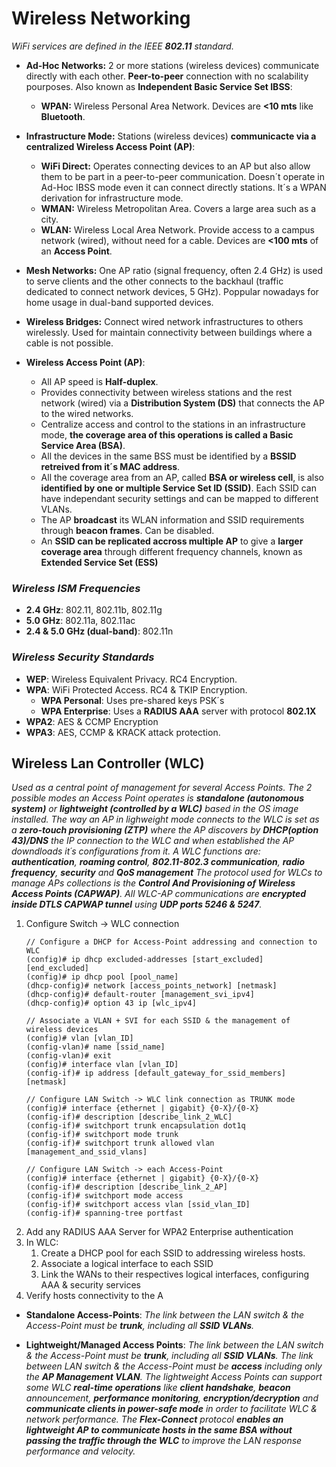 # **Wireless Networking**

_WiFi services are defined in the IEEE **802.11** standard._

- **Ad-Hoc Networks:** 2 or more stations (wireless devices) communicate directly with each other. **Peer-to-peer** connection with no scalability pourposes. Also known as **Independent Basic Service Set IBSS**:
  - **WPAN:** Wireless Personal Area Network. Devices are **<10 mts** like **Bluetooth**. 
- **Infrastructure Mode:** Stations (wireless devices) **communicacte via a centralized Wireless Access Point (AP)**:
  - **WiFi Direct:** Operates connecting devices to an AP but also allow them to be part in a peer-to-peer communication. Doesn´t operate in Ad-Hoc IBSS mode even it can connect directly stations. It´s a WPAN derivation for infrastructure mode.
  - **WMAN:** Wireless Metropolitan Area. Covers a large area such as a city.
  - **WLAN:** Wireless Local Area Network. Provide access to a campus network (wired), without need for a cable. Devices are **<100 mts** of an **Access Point**. 
- **Mesh Networks:** One AP ratio (signal frequency, often 2.4 GHz) is used to serve clients and the other connects to the backhaul (traffic dedicated to connect network devices, 5 GHz). Poppular nowadays for home usage in dual-band supported devices.


- **Wireless Bridges:** Connect wired network infrastructures to others wirelessly. Used for maintain connectivity between buildings where a cable is not possible.
- **Wireless Access Point (AP)**: 
  - All AP speed is **Half-duplex**. 
  - Provides connectivity between wireless stations and the rest network (wired) via a **Distribution System (DS)** that connects the AP to the wired networks. 
  - Centralize access and control to the stations in an infrastructure mode, **the coverage area of this operations is called a Basic Service Area (BSA)**. 
  - All the devices in the same BSS must be identified by a **BSSID retreived from it´s MAC address**.
  - All the coverage area from an AP, called **BSA or wireless cell**, is also **identified by one or multiple Service Set ID (SSID)**. Each SSID can have independant security settings and can be mapped to different VLANs. 
  - The AP **broadcast** its WLAN information and SSID requirements through **beacon frames**. Can be disabled.
  - An **SSID can be replicated accross multiple AP** to give a **larger coverage area** through different frequency channels, known as **Extended Service Set (ESS)**

### _Wireless ISM Frequencies_
- **2.4 GHz**: 802.11, 802.11b, 802.11g
- **5.0 GHz**: 802.11a, 802.11ac
- **2.4 & 5.0 GHz (dual-band)**: 802.11n

### _Wireless Security Standards_
- **WEP**: Wireless Equivalent Privacy. RC4 Encryption.
- **WPA**: WiFi Protected Access. RC4 & TKIP Encryption.
  - **WPA Personal**: Uses pre-shared keys PSK´s
  - **WPA Enterprise**: Uses a **RADIUS AAA** server with protocol **802.1X**
- **WPA2**: AES & CCMP Encryption
- **WPA3**: AES, CCMP & KRACK attack protection.
 
## Wireless Lan Controller (WLC)
_Used as a central point of management for several Access Points. The 2 possible modes an Access Point operates is **standalone (autonomous system)** or **lightweight (controlled by a WLC)** based in the OS image installed. The way an AP in lighweight mode connects to the WLC is set as a **zero-touch provisioning (ZTP)** where the AP discovers by **DHCP(option 43)/DNS** the IP connection to the WLC and when established the AP downdloads it´s configurations from it. A WLC functions are: **authentication**, **roaming control**, **802.11-802.3 communication**, **radio frequency**, **security** and **QoS management**_ 
_The protocol used for WLCs to manage APs collections is the **Control And Provisioning of Wireless Access Points (CAPWAP)**. All WLC-AP communications are **encrypted inside DTLS CAPWAP tunnel** using **UDP ports 5246 & 5247**._ 

1. Configure Switch -> WLC connection
    ```
    // Configure a DHCP for Access-Point addressing and connection to WLC
    (config)# ip dhcp excluded-addresses [start_excluded] [end_excluded]
    (config)# ip dhcp pool [pool_name]
    (dhcp-config)# network [access_points_network] [netmask] 
    (dhcp-config)# default-router [management_svi_ipv4]
    (dhcp-config)# option 43 ip [wlc_ipv4]
    
    // Associate a VLAN + SVI for each SSID & the management of wireless devices
    (config)# vlan [vlan_ID]
    (config-vlan)# name [ssid_name]
    (config-vlan)# exit
    (config)# interface vlan [vlan_ID]
    (config-if)# ip address [default_gateway_for_ssid_members] [netmask]
    
    // Configure LAN Switch -> WLC link connection as TRUNK mode
    (config)# interface {ethernet | gigabit} {0-X}/{0-X}
    (config-if)# description [describe_link_2_WLC]
    (config-if)# switchport trunk encapsulation dot1q
    (config-if)# switchport mode trunk
    (config-if)# switchport trunk allowed vlan [management_and_ssid_vlans]
    
    // Configure LAN Switch -> each Access-Point
    (config)# interface {ethernet | gigabit} {0-X}/{0-X}
    (config-if)# description [describe_link_2_AP]
    (config-if)# switchport mode access
    (config-if)# switchport access vlan [ssid_vlan_ID]
    (config-if)# spanning-tree portfast
    ```
2. Add any RADIUS AAA Server for WPA2 Enterprise authentication
3. In WLC:
   1. Create a DHCP pool for each SSID to addressing wireless hosts.
   2. Associate a logical interface to each SSID
   3. Link the WANs to their respectives logical interfaces, configuring AAA & security services
4. Verify hosts connectivity to the A

- **Standalone Access-Points**: _The link between the LAN switch & the Access-Point must be **trunk**, including all **SSID VLANs**._
  
- **Lightweight/Managed Access Points**: _The link between the LAN switch & the Access-Point must be **trunk**, including all **SSID VLANs**. The link between LAN switch & the Access-Point must be **access** including only the **AP Management VLAN**. The lightweight Access Points can support some WLC **real-time operations** like **client handshake**, **beacon** announcement, **performance monitoring**, **encryption/decryption** and **communicate clients in power-safe mode** in order to facilitate WLC & network performance. The **Flex-Connect** protocol **enables an lightweight AP to communicate hosts in the same BSA without passing the traffic through the WLC** to improve the LAN response performance and velocity._